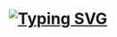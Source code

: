 <h1 align="center">
  <a href="https://git.io/typing-svg"><img src="https://readme-typing-svg.demolab.com?font=Zain&size=40&duration=4000&pause=250&color=2BAE66&center=true&vCenter=true&multiline=true&width=435&height=100&lines=Hi%2C+there!+%F0%9F%91%8B;I'm+Alessandro!" alt="Typing SVG" /></a>
</h1>
